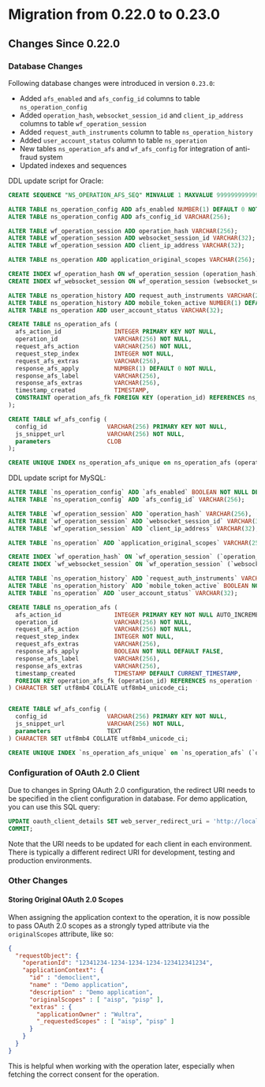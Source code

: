 # Migration from 0.22.0 to 0.23.0

## Changes Since 0.22.0

### Database Changes

Following database changes were introduced in version `0.23.0`:
 
- Added `afs_enabled` and `afs_config_id` columns to table `ns_operation_config`
- Added `operation_hash`, `websocket_session_id` and `client_ip_address` columns to table `wf_operation_session`
- Added `request_auth_instruments` column to table `ns_operation_history`
- Added `user_account_status` column to table `ns_operation`
- New tables `ns_operation_afs` and `wf_afs_config` for integration of anti-fraud system
- Updated indexes and sequences
  
DDL update script for Oracle:
```sql
CREATE SEQUENCE "NS_OPERATION_AFS_SEQ" MINVALUE 1 MAXVALUE 9999999999999999999999999999 INCREMENT BY 1 START WITH 1 CACHE 20 NOORDER NOCYCLE;

ALTER TABLE ns_operation_config ADD afs_enabled NUMBER(1) DEFAULT 0 NOT NULL;
ALTER TABLE ns_operation_config ADD afs_config_id VARCHAR(256);

ALTER TABLE wf_operation_session ADD operation_hash VARCHAR(256);
ALTER TABLE wf_operation_session ADD websocket_session_id VARCHAR(32);
ALTER TABLE wf_operation_session ADD client_ip_address VARCHAR(32);

ALTER TABLE ns_operation ADD application_original_scopes VARCHAR(256);

CREATE INDEX wf_operation_hash ON wf_operation_session (operation_hash);
CREATE INDEX wf_websocket_session ON wf_operation_session (websocket_session_id);

ALTER TABLE ns_operation_history ADD request_auth_instruments VARCHAR(256);
ALTER TABLE ns_operation_history ADD mobile_token_active NUMBER(1) DEFAULT 0 NOT NULL;
ALTER TABLE ns_operation ADD user_account_status VARCHAR(32);

CREATE TABLE ns_operation_afs (
  afs_action_id               INTEGER PRIMARY KEY NOT NULL,
  operation_id                VARCHAR(256) NOT NULL,
  request_afs_action          VARCHAR(256) NOT NULL,
  request_step_index          INTEGER NOT NULL,
  request_afs_extras          VARCHAR(256),
  response_afs_apply          NUMBER(1) DEFAULT 0 NOT NULL,
  response_afs_label          VARCHAR(256),
  response_afs_extras         VARCHAR(256),
  timestamp_created           TIMESTAMP,
  CONSTRAINT operation_afs_fk FOREIGN KEY (operation_id) REFERENCES ns_operation (operation_id)
);

CREATE TABLE wf_afs_config (
  config_id                 VARCHAR(256) PRIMARY KEY NOT NULL,
  js_snippet_url            VARCHAR(256) NOT NULL,
  parameters                CLOB
);

CREATE UNIQUE INDEX ns_operation_afs_unique on ns_operation_afs (operation_id, request_afs_action, request_step_index);
```

DDL update script for MySQL:
```sql
ALTER TABLE `ns_operation_config` ADD `afs_enabled` BOOLEAN NOT NULL DEFAULT FALSE;
ALTER TABLE `ns_operation_config` ADD `afs_config_id` VARCHAR(256);

ALTER TABLE `wf_operation_session` ADD `operation_hash` VARCHAR(256),  
ALTER TABLE `wf_operation_session` ADD `websocket_session_id` VARCHAR(32),
ALTER TABLE `wf_operation_session` ADD `client_ip_address` VARCHAR(32),

ALTER TABLE `ns_operation` ADD `application_original_scopes` VARCHAR(256);

CREATE INDEX `wf_operation_hash` ON `wf_operation_session` (`operation_hash`);
CREATE INDEX `wf_websocket_session` ON `wf_operation_session` (`websocket_session_id`);

ALTER TABLE `ns_operation_history` ADD `request_auth_instruments` VARCHAR(256);
ALTER TABLE `ns_operation_history` ADD `mobile_token_active` BOOLEAN NOT NULL DEFAULT FALSE;
ALTER TABLE `ns_operation` ADD `user_account_status` VARCHAR(32);

CREATE TABLE ns_operation_afs (
  afs_action_id               INTEGER PRIMARY KEY NOT NULL AUTO_INCREMENT,
  operation_id                VARCHAR(256) NOT NULL,
  request_afs_action          VARCHAR(256) NOT NULL,
  request_step_index          INTEGER NOT NULL,
  request_afs_extras          VARCHAR(256),
  response_afs_apply          BOOLEAN NOT NULL DEFAULT FALSE,
  response_afs_label          VARCHAR(256),
  response_afs_extras         VARCHAR(256),
  timestamp_created           TIMESTAMP DEFAULT CURRENT_TIMESTAMP,
  FOREIGN KEY operation_afs_fk (operation_id) REFERENCES ns_operation (operation_id)
) CHARACTER SET utf8mb4 COLLATE utf8mb4_unicode_ci;


CREATE TABLE wf_afs_config (
  config_id                 VARCHAR(256) PRIMARY KEY NOT NULL,
  js_snippet_url            VARCHAR(256) NOT NULL,
  parameters                TEXT
) CHARACTER SET utf8mb4 COLLATE utf8mb4_unicode_ci;

CREATE UNIQUE INDEX `ns_operation_afs_unique` on `ns_operation_afs` (`operation_id`, `request_afs_action`, `request_step_index`);
```

### Configuration of OAuth 2.0 Client

Due to changes in Spring OAuth 2.0 configuration, the redirect URI needs to be specified in the client configuration in database.
For demo application, you can use this SQL query:

```sql
UPDATE oauth_client_details SET web_server_redirect_uri = 'http://localhost:8080/powerauth-webflow-client/connect/demo' WHERE client_id='democlient';
COMMIT;
```

Note that the URI needs to be updated for each client in each environment. There is typically a different redirect URI 
for development, testing and production environments.

### Other Changes

#### Storing Original OAuth 2.0 Scopes

When assigning the application context to the operation, it is now possible to pass OAuth 2.0 scopes as a strongly typed attribute via the `originalScopes` attribute, like so:

```json
{
  "requestObject": {
    "operationId": "12341234-1234-1234-1234-123412341234",
    "applicationContext": {
      "id" : "democlient",
      "name" : "Demo application",
      "description" : "Demo application",
      "originalScopes" : [ "aisp", "pisp" ],
      "extras" : {
        "applicationOwner" : "Wultra",
        "_requestedScopes" : [ "aisp", "pisp" ]
      }
    }
  }
}
```

This is helpful when working with the operation later, especially when fetching the correct consent for the operation.
